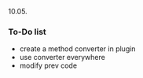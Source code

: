 10.05.
### To-Do list 
* create a method converter in plugin
* use converter everywhere
* modify prev code
